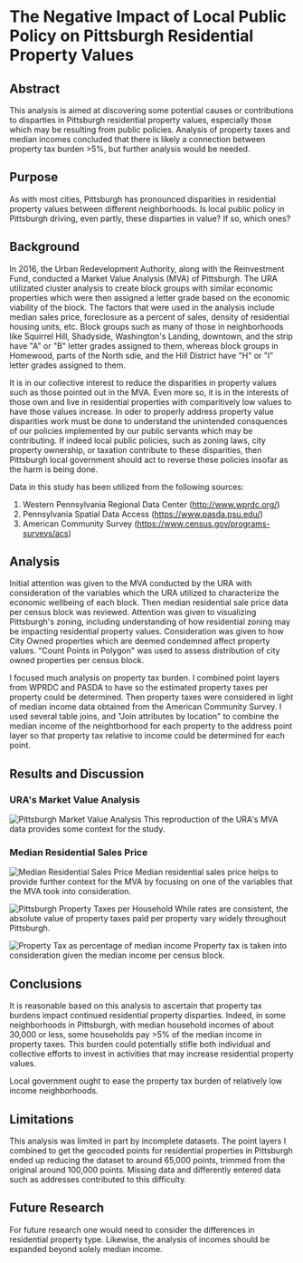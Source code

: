 # The Negative Impact of Local Public Policy on Pittsburgh Residential Property Values

## Abstract
This analysis is aimed at discovering some potential causes or contributions to disparties in Pittsburgh residential property values, especially those which may be resulting from public policies. Analysis of property taxes and median incomes concluded that there is likely a connection between property tax burden >5%, but further analysis would be needed.  

## Purpose
As with most cities, Pittsburgh has pronounced disparities in residential property values between different neighborhoods. Is local public policy in Pittsburgh driving, even partly, these disparties in value? If so, which ones? 

## Background
In 2016, the Urban Redevelopment Authority, along with the Reinvestment Fund, conducted a Market Value Analysis (MVA) of Pittsburgh. The URA utilizated cluster analysis to create block groups with similar economic properties which were then assigned a letter grade based on the economic viability of the block. The factors that were used in the analysis include median sales price, foreclosure as a percent of sales, density of residential housing units, etc.  Block groups such as many of those in neighborhoods like Squirrel Hill, Shadyside, Washington's Landing, downtown, and the strip have "A" or "B" letter grades assigned to them, whereas block groups in Homewood, parts of the North sdie, and the Hill District have "H" or "I" letter grades assigned to them.

It is in our collective interest to reduce the disparities in property values such as those pointed out in the MVA. Even more so, it is in the interests of those own and live in residential properties with comparitively low values to have those values increase. In oder to properly address property value disparities work must be done to understand the unintended consquences of our policies implemented by our public servants which may be contributing. If indeed local public policies, such as zoning laws, city property ownership, or taxation contribute to these disparities, then Pittsburgh local government should act to reverse these policies insofar as the harm is being done. 

Data in this study has been utilized from the following sources:
1. Western Pennsylvania Regional Data Center (http://www.wprdc.org/)
2. Pennsylvania Spatial Data Access (https://www.pasda.psu.edu/)
3. American Community Survey (https://www.census.gov/programs-surveys/acs)

## Analysis
Initial attention was given to the MVA conducted by the URA with consideration of the variables which the URA utilized to characterize the economic wellbeing of each block. Then median residential sale price data per census block was reviewed. Attention was given to visualizing Pittsburgh's zoning, including understanding of how residential zoning may be impacting residential property values. Consideration was given to how City Owned properties which are deemed condemned affect property values. "Count Points in Polygon" was used to assess distribution of city owned properties per census block.

I focused much analysis on property tax burden. I combined point layers from WPRDC and PASDA to have so the estimated property taxes per property could be determined. Then property taxes were considered in light of median income data obtained from the American Community Survey. I used several table joins, and "Join attributes by location" to combine the median income of the neightborhood for each property to the address point layer so that property tax relative to income could be determined for each point.

## Results and Discussion
### URA's Market Value Analysis
![Pittsburgh Market Value Analysis](pgh_mva.svg)
This reproduction of the URA's MVA data provides some context for the study.

### Median Residential Sales Price
![Median Residential Sales Price](Median_residential_sales_price.svg)
Median residential sales price helps to provide further context for the MVA by focusing on one of the variables that the MVA took into consideration.

![Pittsburgh Property Taxes per Household](pgh_prop_taxes_and_income_2.png)
While rates are consistent, the absolute value of property taxes paid per property vary widely throughout Pittsburgh.

![Property Tax as percentage of median income](prop_tax_percent_median_inc.png)
Property tax is taken into consideration given the median income per census block.

## Conclusions
It is reasonable based on this analysis to ascertain that property tax burdens impact continued residential property disparties. Indeed, in some neighborhoods in Pittsburgh, with median household incomes of about 30,000 or less, some households pay >5% of the median income in property taxes. This burden could potentially stifle both individual and collective efforts to invest in activities that may increase residential property values. 

Local government ought to ease the property tax burden of relatively low income neighborhoods. 

## Limitations
This analysis was limited in part by incomplete datasets. The point layers I combined to get the geocoded points for residential properties in Pittsburgh ended up reducing the dataset to around 65,000 points, trimmed from the original around 100,000 points. Missing data and differently entered data such as addresses contributed to this difficulty.

## Future Research
For future research one would need to consider the differences in residential property type. Likewise, the analysis of incomes should be expanded beyond solely median income.
